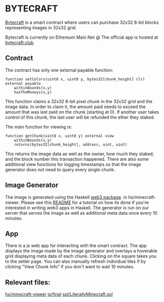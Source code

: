 # BYTECRAFT
[Bytecraft](https://bytecraft.club) is a smart contract where users can purchase 32x32 8-bit blocks representing images in 32x32 grid.

Bytecraft is currently on Ethereum Main Net @
The official app is hosted at [bytecraft.club](https://bytecraft.club)

## Contract
The contract has only one external payable function:
```solidity
function setColors(uint8 x, uint8 y, bytes32[chunk_height] clr) external payable
	withinBounds(x,y)
	hasTheMoneys(x,y)
```

This function claims a 32x32 8-bit pixel chunk in the 32x32 grid and the image data. In order to claim it, the amount paid needs to exceed the amount that was last paid on the chunk (starting at 0). If another user takes control of this chunk, the last user will be refunded the ether they staked.

The main function for viewing is:
```solidity
function getChunk(uint8 x, uint8 y) external view
	withinBounds(x,y)
	returns(bytes32[chunk_height], address, uint, uint)
```

This returns the image data as well as the owner, how much they staked, and the block number this transaction happened. There are also some additional view functions for logging timestamps so that the image generator does not need to query every single chunk.

## Image Generator
The image is generated using the Haskell [web3 package](https://hackage.haskell.org/package/web3). in hs/minecraft-viewer. Please see this [README](https://github.com/antonbobkov/city_building_game_v1/blob/master/hs/minecraft-viewer/README.md) for a tutorial on how its done if you're interested in writing web3 apps in Haskell. The generator is run on our server that serves the image as well as additional meta data once every 10 minutes.

## App
There is a js web app for interacting with the smart contract. The app displays the image made by the image generator and overlays a hoverable grid displaying meta data of each chunk. Clicking on the square takes you to the setter page. You can also manually refresh individual tiles if by clicking "View Chunk Info" if you don't want to wait 10 minutes.

## Relevant files:
[hs/minecraft-viewer](https://github.com/antonbobkov/city_building_game_v1/tree/master/hs/minecraft-viewer)
[js/final](https://github.com/antonbobkov/city_building_game_v1/tree/master/js/final)
[sol/LiterallyMinecraft.sol](https://github.com/antonbobkov/city_building_game_v1/blob/master/sol/LiterallyMinecraft.sol)
